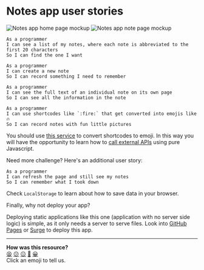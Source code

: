 # Notes app user stories

![Notes app home page mockup](images/notes-home-page-mock-up.png)
![Notes app note page mockup](images/notes-note-page-mock-up.png)

```
As a programmer
I can see a list of my notes, where each note is abbreviated to the first 20 characters
So I can find the one I want
```

```
As a programmer
I can create a new note
So I can record something I need to remember
```

```
As a programmer
I can see the full text of an individual note on its own page
So I can see all the information in the note
```

```
As a programmer
I can use shortcodes like `:fire:` that get converted into emojis like 🔥
So I can record notes with fun little pictures
```

You should use [this service](https://makers-emojify.herokuapp.com) to convert
shortcodes to emoji. In this way you will have the opportunity to learn how to
[call external APIs](../pills/calling_apis_in_javascript.md) using pure Javascript.

Need more challenge? Here's an additional user story:

```
As a programmer
I can refresh the page and still see my notes
So I can remember what I took down
```

Check `LocalStorage` to learn about how to save data in your browser.

Finally, why not deploy your app?

Deploying static applications like this one (application with no server side logic) is simple, as it only needs a server to serve files. Look into [GitHub Pages](https://pages.github.com/) or [Surge](https://surge.sh/) to deploy this app.


<!-- BEGIN GENERATED SECTION DO NOT EDIT -->

---

**How was this resource?**  
[😫](https://airtable.com/shrUJ3t7KLMqVRFKR?prefill_Repository=makersacademy/course&prefill_File=further_javascript/notes_app_user_stories.md&prefill_Sentiment=😫) [😕](https://airtable.com/shrUJ3t7KLMqVRFKR?prefill_Repository=makersacademy/course&prefill_File=further_javascript/notes_app_user_stories.md&prefill_Sentiment=😕) [😐](https://airtable.com/shrUJ3t7KLMqVRFKR?prefill_Repository=makersacademy/course&prefill_File=further_javascript/notes_app_user_stories.md&prefill_Sentiment=😐) [🙂](https://airtable.com/shrUJ3t7KLMqVRFKR?prefill_Repository=makersacademy/course&prefill_File=further_javascript/notes_app_user_stories.md&prefill_Sentiment=🙂) [😀](https://airtable.com/shrUJ3t7KLMqVRFKR?prefill_Repository=makersacademy/course&prefill_File=further_javascript/notes_app_user_stories.md&prefill_Sentiment=😀)  
Click an emoji to tell us.

<!-- END GENERATED SECTION DO NOT EDIT -->
